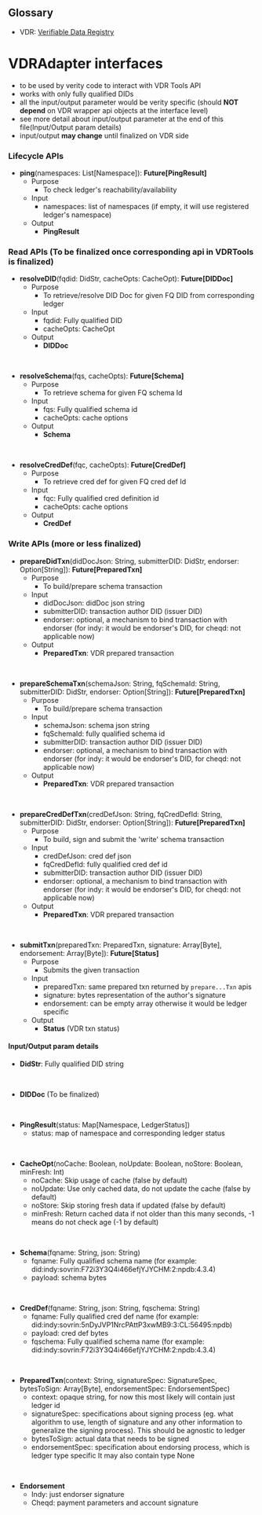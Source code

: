 ## Glossary
  * VDR: [Verifiable Data Registry](https://gitlab.com/evernym/verity/vdr-tools)
  
# VDRAdapter interfaces
  * to be used by verity code to interact with VDR Tools API
  * works with only fully qualified DIDs
  * all the input/output parameter would be verity specific (should **NOT depend** on VDR wrapper api objects at the interface level) 
  * see more detail about input/output parameter at the end of this file(Input/Output param details)
  * input/output **may change** until finalized on VDR side


### Lifecycle APIs
* **ping**(namespaces: List[Namespace]): **Future[PingResult]**
  * Purpose
    * To check ledger's reachability/availability
  * Input
    * namespaces: list of namespaces (if empty, it will use registered ledger's namespace)
  * Output
    * **PingResult**


### Read APIs (To be finalized once corresponding api in VDRTools is finalized)
* **resolveDID**(fqdid: DidStr, cacheOpts: CacheOpt): **Future[DIDDoc]**
  * Purpose
    * To retrieve/resolve DID Doc for given FQ DID from corresponding ledger
  * Input
    * fqdid: Fully qualified DID
    * cacheOpts: CacheOpt
  * Output
    * **DIDDoc**

<br/>

* **resolveSchema**(fqs, cacheOpts): **Future[Schema]**
  * Purpose
    * To retrieve schema for given FQ schema Id
  * Input
    * fqs: Fully qualified schema id
    * cacheOpts: cache options
  * Output
    * **Schema**

<br/>

* **resolveCredDef**(fqc, cacheOpts): **Future[CredDef]**
  * Purpose
    * To retrieve cred def for given FQ cred def Id
  * Input
    * fqc: Fully qualified cred definition id
    * cacheOpts: cache options
  * Output
      * **CredDef**


### Write APIs (more or less finalized)

* **prepareDidTxn**(didDocJson: String, submitterDID: DidStr, endorser: Option[String]): **Future[PreparedTxn]**
  * Purpose
    * To build/prepare schema transaction
  * Input
    * didDocJson: didDoc json string
    * submitterDID: transaction author DID (issuer DID)
    * endorser: optional, a mechanism to bind transaction with endorser
                (for indy: it would be endorser's DID, for cheqd: not applicable now)
  * Output
    * **PreparedTxn**: VDR prepared transaction

<br/>

* **prepareSchemaTxn**(schemaJson: String, fqSchemaId: String, submitterDID: DidStr, endorser: Option[String]): **Future[PreparedTxn]**
  * Purpose
    * To build/prepare schema transaction
  * Input
    * schemaJson: schema json string
    * fqSchemaId: fully qualified schema id
    * submitterDID: transaction author DID (issuer DID) 
    * endorser: optional, a mechanism to bind transaction with endorser 
                (for indy: it would be endorser's DID, for cheqd: not applicable now)
  * Output
    * **PreparedTxn**: VDR prepared transaction
    
<br/>

* **prepareCredDefTxn**(credDefJson: String, fqCredDefId: String, submitterDID: DidStr, endorser: Option[String]): **Future[PreparedTxn]**
  * Purpose
    * To build, sign and submit the 'write' schema transaction
  * Input
    * credDefJson: cred def json
    * fqCredDefId: fully qualified cred def id
    * submitterDID: transaction author DID (issuer DID)
    * endorser: optional, a mechanism to bind transaction with endorser
                (for indy: it would be endorser's DID, for cheqd: not applicable now)
  * Output
    * **PreparedTxn**: VDR prepared transaction

<br/>

* **submitTxn**(preparedTxn: PreparedTxn, signature: Array[Byte], endorsement: Array[Byte]): **Future[Status]**
  * Purpose
    * Submits the given transaction
  * Input
    * preparedTxn: same prepared txn returned by `prepare...Txn` apis
    * signature: bytes representation of the author's signature
    * endorsement: can be empty array otherwise it would be ledger specific
  * Output
    * **Status** (VDR txn status)


#### Input/Output param details

* **DidStr**: Fully qualified DID string


<br/>

* **DIDDoc** (To be finalized)


<br/>

* **PingResult**(status: Map[Namespace, LedgerStatus])
  * status: map of namespace and corresponding ledger status

<br/>

* **CacheOpt**(noCache: Boolean, noUpdate: Boolean, noStore: Boolean, minFresh: Int)
  * noCache: Skip usage of cache (false by default)
  * noUpdate: Use only cached data, do not update the cache (false by default)
  * noStore: Skip storing fresh data if updated (false by default)
  * minFresh: Return cached data if not older than this many seconds, -1 means do not check age (-1 by default)

<br/>

* **Schema**(fqname: String, json: String)
  * fqname: Fully qualified schema name (for example: did:indy:sovrin:F72i3Y3Q4i466efjYJYCHM:2:npdb:4.3.4)
  * payload: schema bytes
  
<br/>

* **CredDef**(fqname: String, json: String, fqschema: String)
  * fqname: Fully qualified cred def name (for example: did:indy:sovrin:5nDyJVP1NrcPAttP3xwMB9:3:CL:56495:npdb)
  * payload: cred def bytes
  * fqschema: Fully qualified schema name (for example: did:indy:sovrin:F72i3Y3Q4i466efjYJYCHM:2:npdb:4.3.4) 

<br/>

* **PreparedTxn**(context: String, signatureSpec: SignatureSpec, bytesToSign: Array[Byte], endorsementSpec: EndorsementSpec)
  * context: opaque string, for now this most likely will contain just ledger id
  * signatureSpec: specifications about signing process (eg. what algorithm to use, length of signature 
                   and any other information to generalize the signing process). This should be agnostic to ledger 
  * bytesToSign: actual data that needs to be signed
  * endorsementSpec: specification about endorsing process, which is ledger type specific 
                     It may also contain type None

<br/>

* **Endorsement**
  * Indy: just endorser signature
  * Cheqd: payment parameters and account signature
  